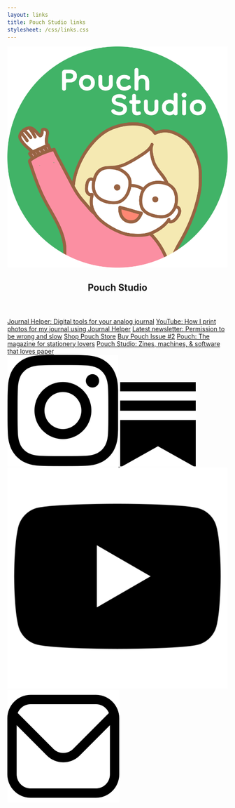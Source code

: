 ```yaml
---
layout: links
title: Pouch Studio links
stylesheet: /css/links.css
---
```


<div class="links">

<header>
  <img src="/images/logo-for-screen.png" id="link-logo">
  <h2>Pouch Studio</h2>
</header>

<div class="list">
  <a href="https://www.journalhelper.com" target="_blank">Journal Helper: Digital tools for your analog journal</a>
  <a href="https://www.youtube.com/watch?v=8nf0P2J1YOY" target="_blank">YouTube: How I print photos for my journal using Journal Helper</a>
  <a href="https://vrklovespaper.substack.com/p/permission-to-be-wrong-and-slow" target="_blank">Latest newsletter: Permission to be wrong and slow</a>
  <a href="https://shop.pouchmagazine.com/" target="_blank">Shop Pouch Store</a>
  <a href="https://shop.pouchmagazine.com/b/pouch-issue-2" target="_blank">Buy Pouch Issue #2</a>
  <a href="http://pouchmagazine.com/" target="_blank">Pouch: The magazine for stationery lovers</a>
  <a href="https://pouch.studio/" target="_blank">Pouch Studio: Zines, machines, & software that loves paper</a>
</div>

<div class="social-icons">
  <a href="https://www.instagram.com/pouch.studio" target="_blank">
    <img src="/images/instagram-icon.png" class="instagram" />
  </a>
  <a href="https://vrklovespaper.substack.com/" target="_blank">
    <img src="/images/substack.png" class="newsletter" />
  </a>
  <a href="https://youtube.com/@pouch.studio" target="_blank">
    <img src="/images/youtube.png" class="youtube" />
  </a>
  <a href="mailto:victoriakirst@gmail.com" target="_blank">
    <img src="/images/email.png" class="email" />
  </a>
</div>

</div>

